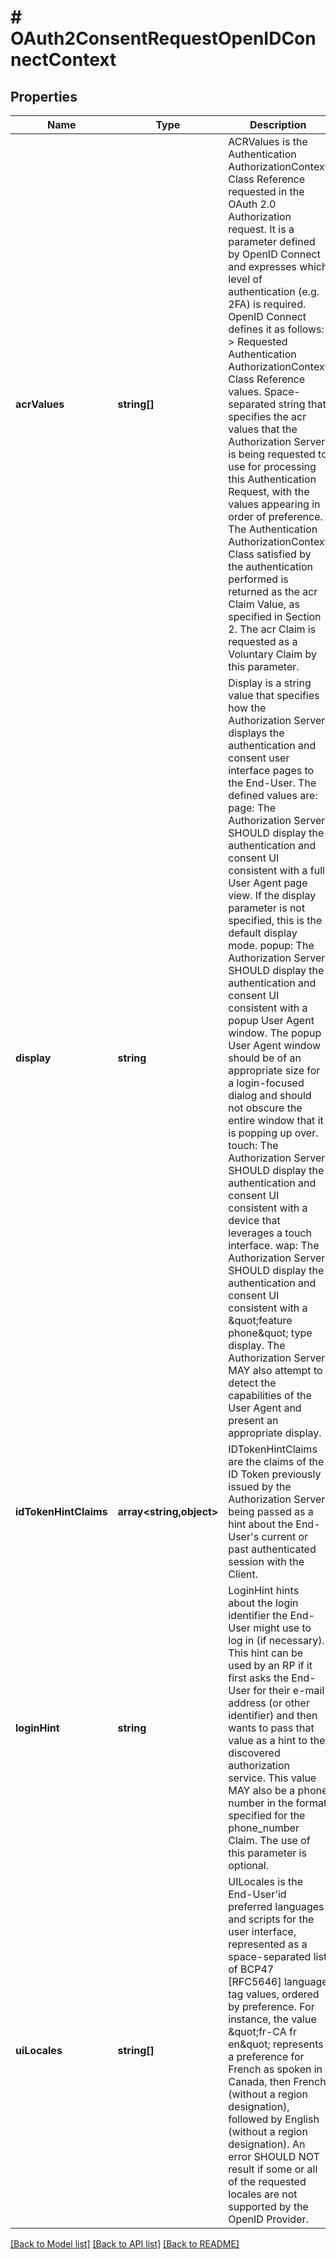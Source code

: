 # # OAuth2ConsentRequestOpenIDConnectContext

## Properties

Name | Type | Description | Notes
------------ | ------------- | ------------- | -------------
**acrValues** | **string[]** | ACRValues is the Authentication AuthorizationContext Class Reference requested in the OAuth 2.0 Authorization request. It is a parameter defined by OpenID Connect and expresses which level of authentication (e.g. 2FA) is required.  OpenID Connect defines it as follows: &gt; Requested Authentication AuthorizationContext Class Reference values. Space-separated string that specifies the acr values that the Authorization Server is being requested to use for processing this Authentication Request, with the values appearing in order of preference. The Authentication AuthorizationContext Class satisfied by the authentication performed is returned as the acr Claim Value, as specified in Section 2. The acr Claim is requested as a Voluntary Claim by this parameter. | [optional]
**display** | **string** | Display is a string value that specifies how the Authorization Server displays the authentication and consent user interface pages to the End-User. The defined values are: page: The Authorization Server SHOULD display the authentication and consent UI consistent with a full User Agent page view. If the display parameter is not specified, this is the default display mode. popup: The Authorization Server SHOULD display the authentication and consent UI consistent with a popup User Agent window. The popup User Agent window should be of an appropriate size for a login-focused dialog and should not obscure the entire window that it is popping up over. touch: The Authorization Server SHOULD display the authentication and consent UI consistent with a device that leverages a touch interface. wap: The Authorization Server SHOULD display the authentication and consent UI consistent with a \&quot;feature phone\&quot; type display.  The Authorization Server MAY also attempt to detect the capabilities of the User Agent and present an appropriate display. | [optional]
**idTokenHintClaims** | **array<string,object>** | IDTokenHintClaims are the claims of the ID Token previously issued by the Authorization Server being passed as a hint about the End-User&#39;s current or past authenticated session with the Client. | [optional]
**loginHint** | **string** | LoginHint hints about the login identifier the End-User might use to log in (if necessary). This hint can be used by an RP if it first asks the End-User for their e-mail address (or other identifier) and then wants to pass that value as a hint to the discovered authorization service. This value MAY also be a phone number in the format specified for the phone_number Claim. The use of this parameter is optional. | [optional]
**uiLocales** | **string[]** | UILocales is the End-User&#39;id preferred languages and scripts for the user interface, represented as a space-separated list of BCP47 [RFC5646] language tag values, ordered by preference. For instance, the value \&quot;fr-CA fr en\&quot; represents a preference for French as spoken in Canada, then French (without a region designation), followed by English (without a region designation). An error SHOULD NOT result if some or all of the requested locales are not supported by the OpenID Provider. | [optional]

[[Back to Model list]](../../README.md#models) [[Back to API list]](../../README.md#endpoints) [[Back to README]](../../README.md)

